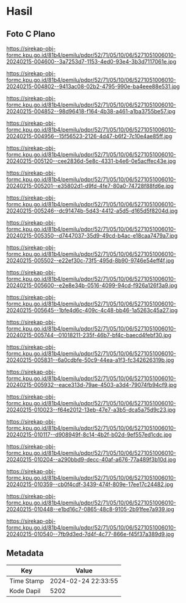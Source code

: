 # Hasil

## Foto C Plano

https://sirekap-obj-formc.kpu.go.id/81b4/pemilu/pdpr/52/71/05/10/06/5271051006010-20240215-004600--3a7253d7-1153-4ed0-93e4-3b3d7117061e.jpg

https://sirekap-obj-formc.kpu.go.id/81b4/pemilu/pdpr/52/71/05/10/06/5271051006010-20240215-004802--9413ac08-02b2-4795-990e-ba4eee88e531.jpg

https://sirekap-obj-formc.kpu.go.id/81b4/pemilu/pdpr/52/71/05/10/06/5271051006010-20240215-004852--98d96418-f164-4b38-a461-a1ba3755be57.jpg

https://sirekap-obj-formc.kpu.go.id/81b4/pemilu/pdpr/52/71/05/10/06/5271051006010-20240215-004956--15f56523-2126-4d47-b6f2-7c10e4ae85ff.jpg

https://sirekap-obj-formc.kpu.go.id/81b4/pemilu/pdpr/52/71/05/10/06/5271051006010-20240215-005120--cee2836d-5e8c-4331-b4e6-0e5acffec43e.jpg

https://sirekap-obj-formc.kpu.go.id/81b4/pemilu/pdpr/52/71/05/10/06/5271051006010-20240215-005201--e35802d1-d9fd-4fe7-80a0-74728f88fd6e.jpg

https://sirekap-obj-formc.kpu.go.id/81b4/pemilu/pdpr/52/71/05/10/06/5271051006010-20240215-005246--dc91474b-5d43-4412-a5d5-d165d5f8204d.jpg

https://sirekap-obj-formc.kpu.go.id/81b4/pemilu/pdpr/52/71/05/10/06/5271051006010-20240215-005350--d7447037-35d9-49cd-b4ac-e18caa7479a7.jpg

https://sirekap-obj-formc.kpu.go.id/81b4/pemilu/pdpr/52/71/05/10/06/5271051006010-20240215-005502--e22ef30c-73f5-495d-8b90-9746e54eff4f.jpg

https://sirekap-obj-formc.kpu.go.id/81b4/pemilu/pdpr/52/71/05/10/06/5271051006010-20240215-005600--e2e8e34b-0516-4099-94cd-f926a126f3a9.jpg

https://sirekap-obj-formc.kpu.go.id/81b4/pemilu/pdpr/52/71/05/10/06/5271051006010-20240215-005645--1bfe4d6c-409c-4c48-bb46-1a5263c45a27.jpg

https://sirekap-obj-formc.kpu.go.id/81b4/pemilu/pdpr/52/71/05/10/06/5271051006010-20240215-005744--01018211-235f-46b7-bf4c-baecd4febf30.jpg

https://sirekap-obj-formc.kpu.go.id/81b4/pemilu/pdpr/52/71/05/10/06/5271051006010-20240215-005831--6a0cdbfe-50c9-44ea-a1f3-fc342626319b.jpg

https://sirekap-obj-formc.kpu.go.id/81b4/pemilu/pdpr/52/71/05/10/06/5271051006010-20240215-005932--eace313d-79ae-4503-a3d4-79074fb94cf9.jpg

https://sirekap-obj-formc.kpu.go.id/81b4/pemilu/pdpr/52/71/05/10/06/5271051006010-20240215-010023--f64e2012-13eb-47e7-a3b5-dca5a75d9c23.jpg

https://sirekap-obj-formc.kpu.go.id/81b4/pemilu/pdpr/52/71/05/10/06/5271051006010-20240215-010117--d908949f-8c14-4b2f-b02d-9ef557ed1cdc.jpg

https://sirekap-obj-formc.kpu.go.id/81b4/pemilu/pdpr/52/71/05/10/06/5271051006010-20240215-010204--a290bbd9-decc-40af-a676-77a489f3b10d.jpg

https://sirekap-obj-formc.kpu.go.id/81b4/pemilu/pdpr/52/71/05/10/06/5271051006010-20240215-010359--cb0f4cdf-3439-474f-809e-17ee17c24482.jpg

https://sirekap-obj-formc.kpu.go.id/81b4/pemilu/pdpr/52/71/05/10/06/5271051006010-20240215-010448--e1bd16c7-0865-48c8-9105-2b91fee7a939.jpg

https://sirekap-obj-formc.kpu.go.id/81b4/pemilu/pdpr/52/71/05/10/06/5271051006010-20240215-010540--7fb9d3ed-7d4f-4c77-866e-f45f37a389d9.jpg


## Metadata

| Key        | Value               |
| ---------- | ------------------- |
| Time Stamp | 2024-02-24 22:33:55 |
| Kode Dapil | 5202                |



